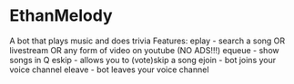 # EthanMelody
A bot that plays music and does trivia
Features: 
eplay - search a song OR livestream OR any form of video on youtube (NO ADS!!!)
equeue - show songs in Q
eskip - allows you to (vote)skip a song
ejoin - bot joins your voice channel
eleave - bot leaves your voice channel
